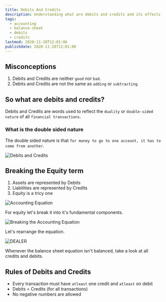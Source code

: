 ```yaml
---
title: Debits And Credits
description: Understanding what are debits and credits and its effects on the balance sheet equation
tags:
  - accounting
  - balance-sheet
  - debits
  - credits
lastmod: 2020-11-28T12:01:06
publishdate: 2020-11-28T12:01:06
---
```


## Misconceptions

1. Debits and Credits are neither `good` nor `bad`.
2. Debits and Credits are not the same as `adding` or `subtracting`.

## So what are debits and credits?

Debits and Credits are words used to reflect the `duality` or `double-sided nature` of all `financial transactions`.

### What is the double sided nature

The double sided nature is that `for money to go to one account, it has to come from another`.

![Debits and Credits](/debits_and_credits/img1.png)

## Breaking the Equity term

1. Assets are represented by Debits
2. Liabilities are represented by Credits
3. Equity is a tricy one

![Accounting Equation](/debits_and_credits/img2.png)

For equity let's break it into it's fundamental components.

![Breaking the Accounting Equation](/debits_and_credits/img3.png)

Let's rearrange the equation.

![DEALER](/debits_and_credits/img4.png)

Whenever the balance sheet equation isn't balanced, take a look at all credits and debits.

## Rules of Debits and Credits

- Every transaction must have `atleast` one credit and `atleast` on debit
- Debits = Credits (for all transactions)
- No negative numbers are allowed
